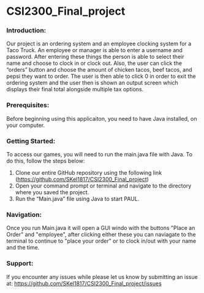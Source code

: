 # CSI2300_Final_project

### Introduction: 
Our project is an ordering system and an employee clocking system for a Taco Truck. An
employee or manager is able to enter a username and password. After entering these things the
person is able to select their name and choose to clock in or clock out. Also, the user can click
the “orders” button and choose the amount of chicken tacos, beef tacos, and pepsi they want to
order. The user is then able to click 0 in order to exit the ordering system and the user then is
shown an output screen which displays their final total alongside multiple tax options.

### Prerequisites:
Before beginning using this applicaiton, you need to have Java installed, on your computer.

### Getting Started:
To access our games, you will need to run the main.java file with Java. To do this, follow the steps below:
1. Clone our entire GitHub repository using the following link  (https://github.com/SKel1817/CSI2300_Final_project)
2. Open your command prompt or terminal and navigate to the directory where you saved the project.
3. Run the “Main.java” file using Java to start PAUL.

### Navigation:
Once you run Main.java it will open a GUI windo with the buttons "Place an Order" and "employee", after clicking either these you can naviagate to the terminal to continue to "place your order" or to clock in/out with your name and the time. 

### Support: 
If you encounter any issues while please let us know by submitting an issue at: https://github.com/SKel1817/CSI2300_Final_project/issues
